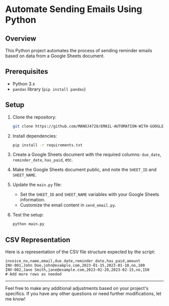 
# Automate Sending Emails Using Python

## Overview

This Python project automates the process of sending reminder emails based on data from a Google Sheets document.

## Prerequisites

- Python 3.x
- `pandas` library (`pip install pandas`)

## Setup

1. Clone the repository:

    ```bash
    git clone https://github.com/MANOJ4728/EMAIL-AUTOMATION-WITH-GOOGLE-SHEETS-
    ```

2. Install dependencies:

    ```bash
    pip install -r requirements.txt
    ```

3. Create a Google Sheets document with the required columns: `due_date`, `reminder_date`, `has_paid`, etc.

4. Make the Google Sheets document public, and note the `SHEET_ID` and `SHEET_NAME`.

5. Update the `main.py` file:

    - Set the `SHEET_ID` and `SHEET_NAME` variables with your Google Sheets information.
    - Customize the email content in `send_email.py`.

6. Test the setup:

    ```bash
    python main.py
    ```

## CSV Representation

Here is a representation of the CSV file structure expected by the script:

```csv
invoice_no,name,email,due_date,reminder_date,has_paid,amount
INV-001,John Doe,john@example.com,2023-01-15,2023-01-10,no,100
INV-002,Jane Smith,jane@example.com,2023-02-20,2023-02-15,no,150
# Add more rows as needed
```

---

Feel free to make any additional adjustments based on your project's specifics. If you have any other questions or need further modifications, let me know!
